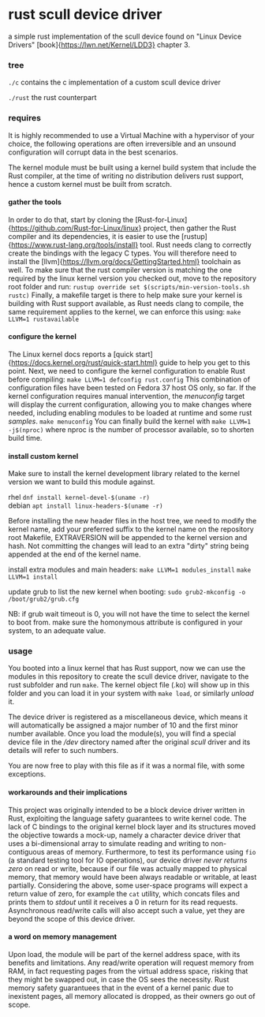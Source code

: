 # rust scull device driver
a simple rust implementation of the scull device found on "Linux Device Drivers" [book]{https://lwn.net/Kernel/LDD3} chapter 3.

### tree
`./c`
contains the c implementation of a custom scull device driver

`./rust`
the rust counterpart

### requires
It is highly recommended to use a Virtual Machine with a hypervisor of your choice, the following
operations are often irreversible and an unsound configuration will corrupt data in the best scenarios.

The kernel module must be built using a kernel build system that include the Rust compiler,
at the time of writing no distribution delivers rust support, hence a custom kernel must be
built from scratch.

#### gather the tools
In order to do that, start by cloning the [Rust-for-Linux]{https://github.com/Rust-for-Linux/linux}
project, then gather the Rust compiler and its dependencies, it is easier to use the [rustup]{https://www.rust-lang.org/tools/install} tool.
Rust needs clang to correctly create the bindings with the legacy C types.
You will therefore need to install the [llvm]{https://llvm.org/docs/GettingStarted.html} toolchain as well.
To make sure that the rust compiler version is matching the one required by the linux kernel version you checked out, move to the repository root folder and run:
`rustup override set $(scripts/min-version-tools.sh rustc)`
Finally, a makefile target is there to help make sure your kernel is building with Rust support
available, as Rust needs clang to compile, the same requirement applies to the kernel, we can enforce this using:
`make LLVM=1 rustavailable`

#### configure the kernel
The Linux kernel docs reports a [quick start]{https://docs.kernel.org/rust/quick-start.html} guide to help you get to this point.
Next, we need to configure the kernel configuration to enable Rust before compiling:
`make LLVM=1 defconfig rust.config`
This combination of configuration files have been tested on Fedora 37 host OS only, so far.
If the kernel configuration requires manual intervention, the *menuconfig* target will display
the current configuration, allowing you to make changes where needed, including enabling modules
to be loaded at runtime and some rust *samples*.
`make menuconfig`
You can finally build the kernel with `make LLVM=1 -j$(nproc)` where nproc is the number of processor available, so to shorten build time.

#### install custom kernel
Make sure to install the kernel development library related to the kernel version we want to build this module against.

rhel `dnf install kernel-devel-$(uname -r)` \
debian `apt install linux-headers-$(uname -r)`

Before installing the new header files in the host tree, we need to modify the kernel name, 
add your preferred suffix to the kernel name on the repository root Makefile, EXTRAVERSION
will be appended to the kernel version and hash. Not committing the changes will lead to an
extra "dirty" string being appended at the end of the kernel name.

install extra modules and main headers:
`make LLVM=1 modules_install`
`make LLVM=1 install`

update grub to list the new kernel when booting:
`sudo grub2-mkconfig -o /boot/grub2/grub.cfg`

NB: if grub wait timeout is 0, you will not have the time to select the kernel to boot from.
make sure the homonymous attribute is configured in your system, to an adequate value.

### usage

You booted into a linux kernel that has Rust support, now we can use the modules in this repository
to create the scull device driver, navigate to the rust subfolder and run `make`.
The kernel object file (.ko) will show up in this folder and you can load it in your 
system with `make load`, or similarly *unload* it.

The device driver is registered as a miscellaneous device, which means it will automatically
be assigned a major number of 10 and the first minor number available. Once you load the
module(s), you will find a special device file in the _/dev_ directory named after the 
original *scull* driver and its details will refer to such numbers.

You are now free to play with this file as if it was a normal file, with some exceptions.

#### workarounds and their implications
This project was originally intended to be a block device driver written in Rust, exploiting
the language safety guarantees to write kernel code. The lack of C bindings to the original 
kernel block layer and its structures moved the objective towards a mock-up, namely a character
device driver that uses a bi-dimensional array to simulate reading and writing to non-contiguous
areas of memory. Furthermore, to test its performance using `fio` (a standard testing tool
for IO operations), our device driver *never returns zero* on read or write, because if our
file was actually mapped to physical memory, that memory would have been always readable or
writable, at least partially.
Considering the above, some user-space programs will expect a return value of zero, for example
the `cat` utility, which concats files and prints them to _stdout_ until it receives a 0 in
return for its read requests. Asynchronous read/write calls will also accept such a value,
yet they are beyond the scope of this device driver.

#### a word on memory management
Upon load, the module will be part of the kernel address space, with its benefits and 
limitations.
Any read/write operation will request memory from RAM, in fact requesting pages from 
the virtual address space, risking that they might be swapped out, in case the OS sees 
the necessity. Rust memory safety guarantuees that in the event of a kernel panic
due to inexistent pages, all memory allocated is dropped, as their owners go out of scope.
